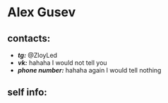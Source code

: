 # Alex Gusev
## contacts:
  * ___tg:___ @ZloyLed
  * ___vk:___ hahaha I would not tell you
  * ___phone number:___ hahaha again I would tell nothing
## self info:
